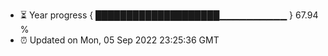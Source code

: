 - ⏳ Year progress { ████████████████████▁▁▁▁▁▁▁▁▁▁ } 67.94 %
- ⏰ Updated on Mon, 05 Sep 2022 23:25:36 GMT

